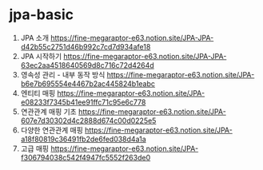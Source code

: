 # jpa-basic

1. JPA 소개 https://fine-megaraptor-e63.notion.site/JPA-JPA-d42b55c2751d46b992c7cd7d934afe18
2. JPA 시작하기 https://fine-megaraptor-e63.notion.site/JPA-JPA-63ec2aa4518640569d8c716c72d4264d
3. 영속성 관리 - 내부 동작 방식 https://fine-megaraptor-e63.notion.site/JPA-b6e7b695554e4467b2ac445824b1eabc
4. 엔티티 매핑 https://fine-megaraptor-e63.notion.site/JPA-e08233f7345b41ee91ffc71c95e6c778
5. 연관관계 매핑 기초 https://fine-megaraptor-e63.notion.site/JPA-607e7d30302d4c2888d674c00d0225e5
6. 다양한 연관관계 매핑 https://fine-megaraptor-e63.notion.site/JPA-a18f80819c36491fb2de6fed038d4a1a
7. 고급 매핑 https://fine-megaraptor-e63.notion.site/JPA-f306794038c542f4947fc5552f263de0

